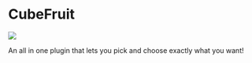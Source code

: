 # CubeFruit
[![](https://jitpack.io/v/ButterDebugger/CubeFruit.svg)](https://jitpack.io/#ButterDebugger/CubeFruit)

An all in one plugin that lets you pick and choose exactly what you want!
